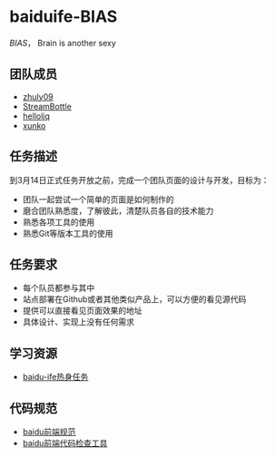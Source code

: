 # baiduife-BIAS

*BIAS*， Brain is another sexy

## 团队成员

- [zhuly09](https://github.com/zhuly09)
- [StreamBottle](https://github.com/StreamBottle)
- [helloljq](https://github.com/helloljq)
- [xunko](https://github.com/xunko)

## 任务描述

到3月14日正式任务开放之前，完成一个团队页面的设计与开发，目标为：

- 团队一起尝试一个简单的页面是如何制作的
- 磨合团队熟悉度，了解彼此，清楚队员各自的技术能力
- 熟悉各项工具的使用
- 熟悉Git等版本工具的使用

## 任务要求

- 每个队员都参与其中
- 站点部署在Github或者其他类似产品上，可以方便的看见源代码
- 提供可以直接看见页面效果的地址
- 具体设计、实现上没有任何需求

## 学习资源
- [baidu-ife热身任务](http://ife.baidu.com/static/warmup.html)

## 代码规范
- [baidu前端规范](https://github.com/ecomfe/spec)
- [baidu前端代码检查工具](http://fecs.baidu.com/demo)



